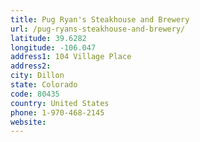 ```yaml
---
title: Pug Ryan's Steakhouse and Brewery
url: /pug-ryans-steakhouse-and-brewery/
latitude: 39.6282
longitude: -106.047
address1: 104 Village Place
address2: 
city: Dillon
state: Colorado
code: 80435
country: United States
phone: 1-970-468-2145
website: 
---
```


